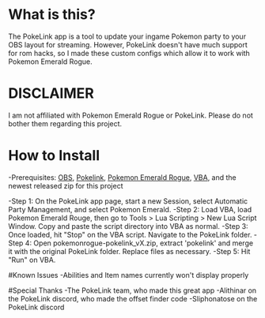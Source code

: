 # What is this?

The PokeLink app is a tool to update your ingame Pokemon party to your OBS layout for streaming. However, PokeLink doesn't have much support for rom hacks, so I made these custom configs which allow it to work with Pokemon Emerald Rogue.

# DISCLAIMER
  I am not affiliated with Pokemon Emerald Rogue or PokeLink. Please do not bother them regarding this project.

# How to Install
  -Prerequisites: [OBS](https://obsproject.com/), [Pokelink](https://assets.pokelink.xyz/dist/pokelink-0.6.1-win64.zip), [Pokemon Emerald Rogue](https://www.pokecommunity.com/showthread.php?t=479406), [VBA](https://github.com/TASEmulators/vba-rerecording/releases), and the newest released zip for this project
  
  -Step 1: On the PokeLink app page, start a new Session, select Automatic Party Management, and select Pokemon Emerald.
  -Step 2: Load VBA, load Pokemon Emerald Rouge, then go to Tools > Lua Scripting > New Lua Script Window. Copy and paste the script directory into VBA as normal.
  -Step 3: Once loaded, hit "Stop" on the VBA script. Navigate to the PokeLink folder.
  -Step 4: Open pokemonrogue-pokelink_vX.zip, extract 'pokelink' and merge it with the original PokeLink folder. Replace files as necessary.
  -Step 5: Hit "Run" on VBA.
  

#Known Issues
  -Abilities and Item names currently won't display properly
  
#Special Thanks
  -The PokeLink team, who made this great app
  -Alithinar on the PokeLink discord, who made the offset finder code
  -Sliphonatose on the PokeLink discord
  
